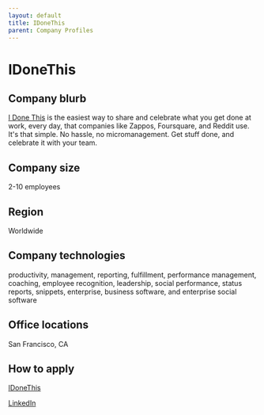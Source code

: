 ```yaml
---
layout: default
title: IDoneThis
parent: Company Profiles
---
```


# IDoneThis

## Company blurb

[I Done This](http://idonethis.com) is the easiest way to share and celebrate what you get done at work, every day, that companies like Zappos, Foursquare, and Reddit use. 
It's that simple. No hassle, no micromanagement. Get stuff done, and celebrate it with your team.

## Company size

2-10 employees

## Region

Worldwide

## Company technologies

productivity, management, reporting, fulfillment, performance management, coaching, employee recognition, leadership, social performance, status reports, snippets, enterprise, business software, and enterprise social software 

## Office locations

San Francisco, CA 

## How to apply

[IDoneThis](http://idonethis.com)

[LinkedIn](https://www.linkedin.com/company/idonethis/)
